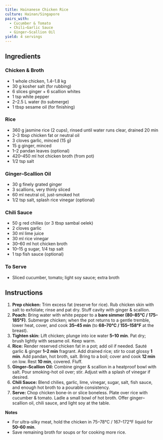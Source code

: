 ```yaml
---
title: Hainanese Chicken Rice
culture: Hainan/Singapore
pairs_with:
  - Cucumber & Tomato
  - Chili–Garlic Sauce
  - Ginger–Scallion Oil
yield: 4 servings
---
```


## Ingredients
### Chicken & Broth
- 1 whole chicken, 1.4–1.8 kg
- 30 g kosher salt (for rubbing)
- 6 slices ginger + 6 scallion whites
- 1 tsp white pepper
- 2–2.5 L water (to submerge)
- 1 tbsp sesame oil (for finishing)

### Rice
- 360 g jasmine rice (2 cups), rinsed until water runs clear, drained 20 min
- 2–3 tbsp chicken fat or neutral oil
- 3 cloves garlic, minced (15 g)
- 15 g ginger, minced
- 1–2 pandan leaves (optional)
- 420–450 ml hot chicken broth (from pot)
- 1/2 tsp salt

### Ginger–Scallion Oil
- 30 g finely grated ginger
- 3 scallions, very thinly sliced
- 60 ml neutral oil, just-smoked hot
- 1/2 tsp salt, splash rice vinegar (optional)

### Chili Sauce
- 50 g red chilies (or 3 tbsp sambal oelek)
- 2 cloves garlic
- 30 ml lime juice
- 30 ml rice vinegar
- 30–60 ml hot chicken broth
- 10–15 g sugar, 1/4 tsp salt
- 1 tsp fish sauce (optional)

### To Serve
- Sliced cucumber, tomato; light soy sauce; extra broth

## Instructions
1. **Prep chicken:** Trim excess fat (reserve for rice). Rub chicken skin with salt to exfoliate; rinse and pat dry. Stuff cavity with ginger & scallion.
2. **Poach:** Bring water with white pepper to a **bare simmer (80–85°C / 175–185°F)**. Submerge chicken; when the pot returns to a gentle tremble, lower heat, cover, and cook **35–45 min** (to **68–70°C / 155–158°F** at the breast).  
3. **Tighten skin:** Lift chicken; plunge into ice water **5–10 min**. Pat dry; brush lightly with sesame oil. Keep warm.
4. **Rice:** Render reserved chicken fat in a pot; add oil if needed. Sauté garlic & ginger **1–2 min** fragrant. Add drained rice; stir to coat glossy **1 min**. Add pandan, hot broth, salt. Bring to a boil; cover and cook **12 min** on low. Rest **10 min**, covered. Fluff.
5. **Ginger–Scallion Oil:** Combine ginger & scallion in a heatproof bowl with salt. Pour smoking-hot oil over; stir. Adjust with a splash of vinegar if desired.
6. **Chili Sauce:** Blend chilies, garlic, lime, vinegar, sugar, salt, fish sauce, and enough hot broth to a pourable consistency.
7. **Serve:** Chop chicken bone-in or slice boneless. Plate over rice with cucumber & tomato. Ladle a small bowl of hot broth. Offer ginger–scallion oil, chili sauce, and light soy at the table.

**Notes**
- For ultra-silky meat, hold the chicken in 75–78°C / 167–172°F liquid for **50–60 min**.  
- Save remaining broth for soups or for cooking more rice.
